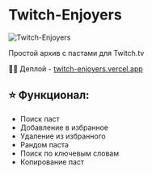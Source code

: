 # Twitch-Enjoyers

![Twitch-Enjoyers](https://i.ibb.co/zbQZsK5/tw.png)

Простой архив с пастами для Twitch.tv

👨‍💻 Деплой - [twitch-enjoyers.vercel.app](https://twitch-enjoyers.vercel.app/)

## ⭐ Функционал:

- Поиск паст
- Добавление в избранное
- Удаление из избранного
- Рандом паста
- Поиск по ключевым словам
- Копирование паст

